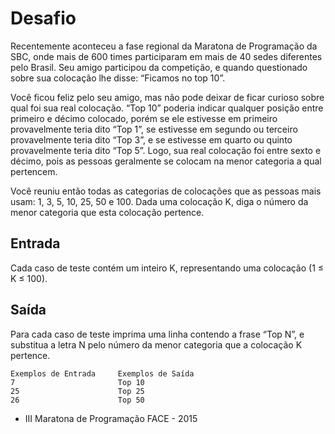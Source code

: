 # Desafio
Recentemente aconteceu a fase regional da Maratona de Programação da SBC, onde mais de 600 times participaram em mais de 40 sedes diferentes pelo Brasil. Seu amigo participou da competição, e quando questionado sobre sua colocação lhe disse: “Ficamos no top 10”.

Você ficou feliz pelo seu amigo, mas não pode deixar de ficar curioso sobre qual foi sua real colocação. “Top 10” poderia indicar qualquer posição entre primeiro e décimo colocado, porém se ele estivesse em primeiro provavelmente teria dito “Top 1”, se estivesse em segundo ou terceiro provavelmente teria dito “Top 3”, e se estivesse em quarto ou quinto provavelmente teria dito “Top 5”. Logo, sua real colocação foi entre sexto e décimo, pois as pessoas geralmente se colocam na menor categoria a qual pertencem.

Você reuniu então todas as categorias de colocações que as pessoas mais usam: 1, 3, 5, 10, 25, 50 e 100. Dada uma colocação K, diga o número da menor categoria que esta colocação pertence.

## Entrada
Cada caso de teste contém um inteiro K, representando uma colocação (1 ≤ K ≤ 100).

## Saída
Para cada caso de teste imprima uma linha contendo a frase “Top N”, e substitua a letra N pelo número da menor categoria que a colocação K pertence.

 
    Exemplos de Entrada	    Exemplos de Saída
    7                       Top 10
    25	                    Top 25
    26	                    Top 50
 
* III Maratona de Programação FACE - 2015